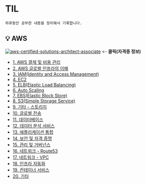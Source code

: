 # TIL

```
하루동안 공부한 내용을 정리해서 기록합니다.
```

## 💡 AWS 
[![aws-certified-solutions-architect-associate](https://user-images.githubusercontent.com/75558861/217339490-56182083-0ee0-4c20-89f8-e669ec78a087.png)](https://www.credly.com/badges/afc5ab8e-efe8-45ae-bac7-00381dd6a303/public_url) <- **클릭(자격증 정보)**

- [1. AWS 결제 및 비용 관리](https://mammoth-fruitadens-773.notion.site/1-AWS-1f1d9c0e1d244bf5bc4d023da4ad76ee)
- [2. AWS 글로벌 인프라의 이해](https://mammoth-fruitadens-773.notion.site/2-AWS-a9922c4c259c46cda962d609aebb2b59)
- [3. IAM(Identity and Access Management)](https://mammoth-fruitadens-773.notion.site/3-IAM-Identity-and-Access-Management-06b9baa1ef8e41adb46f8d8807ac8617)
- [4. EC2](https://mammoth-fruitadens-773.notion.site/4-EC2-987653ec3a0f4136a8762968583782b2)
- [5. ELB(Elastic Load Balancing)](https://mammoth-fruitadens-773.notion.site/5-ELB-Elastic-Load-Balancing-979f4e08282646778250144056e58f3d)
- [6. Auto Scaling](https://mammoth-fruitadens-773.notion.site/6-Auto-Scaling-76ead8c3e2f246d69ba5c93ccf824f99)
- [7. EBS(Elastic Block Store)](https://mammoth-fruitadens-773.notion.site/7-EBS-Elastic-Block-Store-5562b110fe2d484ea1378a89fbc42e50)
- [8. S3(Simple Storage Service)](https://mammoth-fruitadens-773.notion.site/8-S3-Simple-Storage-Service-00d47197ac2a4412a85fd3d66edbb635)
- [9. 기타 - 스토리지](https://mammoth-fruitadens-773.notion.site/9-f2709b19f5584811a6b0df3cf45006aa)
- [10. 글로벌 전송](https://mammoth-fruitadens-773.notion.site/10-f02a098acc0942d882483171cbec1878)
- [11. 데이터베이스](https://mammoth-fruitadens-773.notion.site/11-ab3a797ba0db4466a7104feeb3bf073f)
- [12. 데이터 분석 서비스](https://mammoth-fruitadens-773.notion.site/12-d9fe6ead5ffb47d4b1b1f5ecea793df6)
- [13. 애플리케이션 통합](https://mammoth-fruitadens-773.notion.site/13-558a5b56f1a74379a441fca0591d6276)
- [14. 보안 및 자격 증명](https://mammoth-fruitadens-773.notion.site/14-ab7e7adb7fb246e2b96dd87a4102b984)
- [15. 관리 및 거버넌스](https://mammoth-fruitadens-773.notion.site/15-4dfabfc2ff6d4beea036fbceae06fde8)
- [16. 네트워크 - Route53](https://mammoth-fruitadens-773.notion.site/16-Route53-53dd31f4c39e4d10a60a76398860e891)
- [17. 네트워크 - VPC](https://mammoth-fruitadens-773.notion.site/17-VPC-3621e3d749284821a79d109ed0b72ada)
- [18. 인프라 자동화](https://mammoth-fruitadens-773.notion.site/18-263aa26ea0364cdfbc6d77532e3ad94d)
- [19. 컨테이너 서비스](https://mammoth-fruitadens-773.notion.site/19-5e2b6cc97ece41b5a40b2e2b9e93b05c)
- [20. 기타](https://mammoth-fruitadens-773.notion.site/20-93f7fd48eac74d719a6fe140ad2a6f28)
